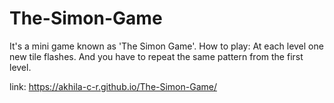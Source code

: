 # The-Simon-Game
 It's a mini game known as 'The Simon Game'.
 How to play:
 At each level one new tile flashes. And you have to repeat the same pattern from the first level.
 
 link: https://akhila-c-r.github.io/The-Simon-Game/
